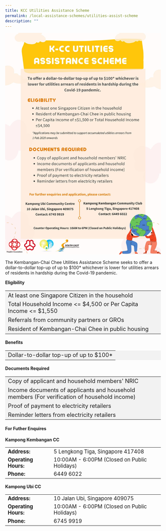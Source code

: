 ```yaml
---
title: KCC Utilities Assistance Scheme
permalink: /local-assistance-schemes/utilities-assist-scheme
description: ""
---
```


![](/images/Local%20Assistance%20Scheme/Utilities%20Assistance%20Scheme.jpg)


The Kembangan-Chai Chee Utilities Assistance Scheme seeks to offer a dollar-to-dollar top-up of up to $100* whichever is lower for utilities arrears of residents in hardship during the Covid-19 pandemic.

<b>Eligibility</b>
<table  style="font-size:130%; background-color:#f2f2f2">
<tbody>
<tr><td>At least one Singapore Citizen in the household</td>
</tr>
<tr><td>Total Household Income <= $4,500 or Per Capita Income <= $1,550</td></tr>
<tr><td> Referrals from community partners or GROs</td>
</tr>
<tr><td>Resident of Kembangan-Chai Chee in public housing</td></tr>
</tbody>
</table>

<b>Benefits</b>
<table  style="font-size:130%; background-color:#f2f2f2">
<tbody>
	<tr><td>Dollar-to-dollar top-up of up to $100*</td></tr>
</tbody>
</table>

<b>Documents Required</b>
<table  style="font-size:130%; background-color:#f2f2f2">
<tbody>
	<tr><td>Copy of applicant and household members' NRIC</td></tr>
	<tr><td>Income documents of applicants and household members (For verification of household income) </td></tr>
	<tr><td>Proof of payment to electricity retailers</td></tr>
		<tr><td>Reminder letters from electricity retailers</td></tr>
</tbody> </table>

#### For Futher Enquires ####
<b>Kampong Kembangan CC</b>
<table  style="font-size:120%">
<tbody>
<tr>
 <td><b>Address:</b></td><td>5 Lengkong Tiga, Singapore 417408</td>
</tr>
<tr>
 <td><b>Operating Hours:</b> </td><td>10:00AM - 6:00PM (Closed on Public Holidays)</td>
</tr>
<tr>
	<td> <b>Phone:</b> </td><td>6449 6022</td>
</tr>
</tbody>
</table>

<b>Kampong Ubi CC</b>
<table  style="font-size:120%">
<tbody>
<tr>
 <td><b>Address:</b></td><td>10 Jalan Ubi, Singapore 409075</td>
</tr>
<tr>
 <td><b>Operating Hours:</b> </td><td>10:00AM - 6:00PM (Closed on Public Holidays)</td>
</tr>
<tr>
	<td> <b>Phone:</b> </td><td>6745 9919</td>
</tr>
</tbody>
</table>